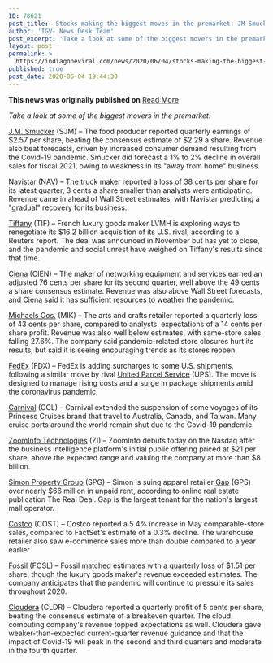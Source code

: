 ```yaml
---
ID: 78621
post_title: 'Stocks making the biggest moves in the premarket: JM Smucker, Tiffany, Navistar, Costco &#038; more'
author: 'IGV- News Desk Team'
post_excerpt: 'Take a look at some of the biggest movers in the premarket:J.M. Smucker (SJM) – The food producer reported quarterly earnings of $2.57 per share, beating the consensus estimate of $2.29 a share. Revenue also beat forecasts, driven by increased consumer demand resulting from the Covid-19 pandemic. Smucker did forecast a 1% to 2% decline&hellip;'
layout: post
permalink: >
  https://indiagoneviral.com/news/2020/06/04/stocks-making-the-biggest-moves-in-the-premarket-jm-smucker-tiffany-navistar-costco-more/78621/india-gone-viral/
published: true
post_date: 2020-06-04 19:44:30
---
```

<b>This news was originally published on</b> <a href="https://www.cnbc.com/2020/06/04/stocks-making-the-biggest-moves-in-the-premarket-jm-smucker-tiffany-navistar-costco-more.html" class="button purchase" rel="nofollow noopener noreferrer" target="_blank">Read More</a> <br/><div data-analytics="RegularArticle-articleBody-5-2" data-module="ArticleBody" data-test="articleBody-2" id="RegularArticle-ArticleBody-5"><div><p><em>Take a look at some of the biggest movers in the premarket:</em></p><p><a href="http://www.cnbc.com/quotes/?symbol=SJM">J.M. Smucker</a> (SJM) – The food producer reported quarterly earnings of $2.57 per share, beating the consensus estimate of $2.29 a share. Revenue also beat forecasts, driven by increased consumer demand resulting from the Covid-19 pandemic. Smucker did forecast a 1% to 2% decline in overall sales for fiscal 2021, owing to weakness in its "away from home" business.</p><p><a href="http://www.cnbc.com/quotes/?symbol=NAV">Navistar</a> (NAV) – The truck maker reported a loss of 38 cents per share for its latest quarter, 3 cents a share smaller than analysts were anticipating. Revenue came in ahead of Wall Street estimates, with Navistar predicting a "gradual" recovery for its business.</p><p><a href="http://www.cnbc.com/quotes/?symbol=TIF">Tiffany</a> (TIF) – French luxury goods maker LVMH is exploring ways to renegotiate its $16.2 billion acquisition of its U.S. rival, according to a Reuters report. The deal was announced in November but has yet to close, and the pandemic and social unrest have weighed on Tiffany's results since that time.</p><p><a href="http://www.cnbc.com/quotes/?symbol=CIEN">Ciena</a> (CIEN) – The maker of networking equipment and services earned an adjusted 76 cents per share for its second quarter, well above the 49 cents a share consensus estimate. Revenue was also above Wall Street forecasts, and Ciena said it has sufficient resources to weather the pandemic.</p><p><a href="http://www.cnbc.com/quotes/?symbol=MIK">Michaels Cos.</a> (MIK) – The arts and crafts retailer reported a quarterly loss of 43 cents per share, compared to analysts' expectations of a 14 cents per share profit. Revenue was also well below estimates, with same-store sales falling 27.6%. The company said pandemic-related store closures hurt its results, but said it is seeing encouraging trends as its stores reopen.</p><p><a href="http://www.cnbc.com/quotes/?symbol=FDX">FedEx</a> (FDX) – FedEx is adding surcharges to some U.S. shipments, following a similar move by rival <a href="http://www.cnbc.com/quotes/?symbol=UPS">United Parcel Service</a> (UPS). The move is designed to manage rising costs and a surge in package shipments amid the coronavirus pandemic.</p><p><a href="http://www.cnbc.com/quotes/?symbol=CCL">Carnival</a> (CCL) – Carnival extended the suspension of some voyages of its Princess Cruises brand that travel to Australia, Canada, and Taiwan. Many cruise ports around the world remain shut due to the Covid-19 pandemic.</p><p><a href="http://www.cnbc.com/quotes/?symbol=undefined">ZoomInfo Technologies</a> (ZI) – ZoomInfo debuts today on the Nasdaq after the business intelligence platform's initial public offering priced at $21 per share, above the expected range and valuing the company at more than $8 billion.</p><p><a href="https://www.cnbc.com/quotes/?symbol=SPG">Simon Property Group</a> (SPG) – Simon is suing apparel retailer <a href="http://www.cnbc.com/quotes/?symbol=GPS">Gap</a> (GPS) over nearly $66 million in unpaid rent, according to online real estate publication The Real Deal. Gap is the largest tenant for the nation's largest mall operator.</p><p><a href="http://www.cnbc.com/quotes/?symbol=COST">Costco</a> (COST) – Costco reported a 5.4% increase in May comparable-store sales, compared to FactSet's estimate of a 0.3% decline. The warehouse retailer also saw e-commerce sales more than double compared to a year earlier.</p><p><a href="http://www.cnbc.com/quotes/?symbol=FOSL">Fossil</a> (FOSL) –  Fossil matched estimates with a quarterly loss of $1.51 per share, though the luxury goods maker's revenue exceeded estimates. The company anticipates that the pandemic will continue to pressure its sales throughout 2020.</p><p><a href="http://www.cnbc.com/quotes/?symbol=CLDR">Cloudera</a> (CLDR) –  Cloudera reported a quarterly profit of 5 cents per share, beating the consensus estimate of a breakeven quarter. The cloud computing company's revenue topped expectations as well. Cloudera gave weaker-than-expected current-quarter revenue guidance and that the impact of Covid-19 will peak in the second and third quarters and moderate in the fourth quarter.</p></div></div>